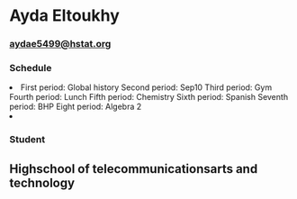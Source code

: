 # Ayda Eltoukhy
### aydae5499@hstat.org
### Schedule

<li>First period: Global history
Second period: Sep10
Third period: Gym
Fourth period: Lunch
Fifth period: Chemistry
Sixth period: Spanish
Seventh period: BHP
Eight period: Algebra 2<li>

### Student
## Highschool of telecommunicationsarts and technology